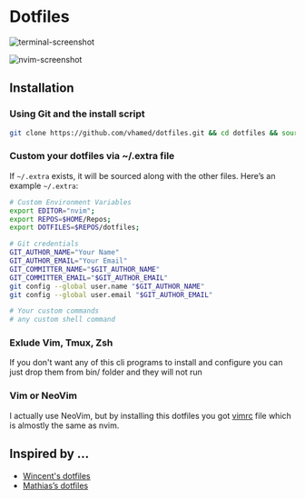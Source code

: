 # Dotfiles

![terminal-screenshot](https://i.imgur.com/69kGTG0.png)

![nvim-screenshot](https://i.imgur.com/5Au4jFZ.png)

## Installation

### Using Git and the install script

```bash
git clone https://github.com/vhamed/dotfiles.git && cd dotfiles && source install.sh
```

### Custom your dotfiles via ~/.extra file

If `~/.extra` exists, it will be sourced along with the other files.
Here’s an example `~/.extra`:

```bash
# Custom Environment Variables
export EDITOR="nvim";
export REPOS=$HOME/Repos;
export DOTFILES=$REPOS/dotfiles;

# Git credentials
GIT_AUTHOR_NAME="Your Name"
GIT_AUTHOR_EMAIL="Your Email"
GIT_COMMITTER_NAME="$GIT_AUTHOR_NAME"
GIT_COMMITTER_EMAIL="$GIT_AUTHOR_EMAIL"
git config --global user.name "$GIT_AUTHOR_NAME"
git config --global user.email "$GIT_AUTHOR_EMAIL"

# Your custom commands 
# any custom shell command
```

### Exlude Vim, Tmux, Zsh

If you don't want any of this cli programs to install and configure you can just drop them from bin/ folder and they will not run

### Vim or NeoVim

I actually use NeoVim, but by installing this dotfiles you got [vimrc](./vimrc) file which is almostly the same as nvim.

## Inspired by ...

* [Wincent's dotfiles](https://github.com/wincent/wincent)
* [Mathias’s dotfiles](https://github.com/mathiasbynens/dotfiles)
